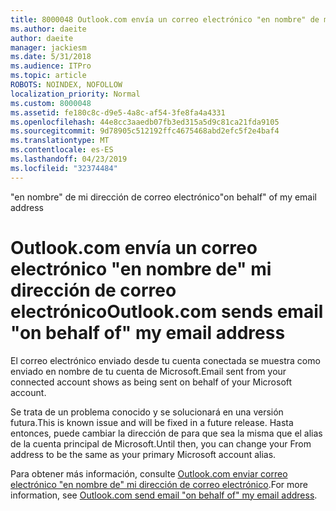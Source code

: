```yaml
---
title: 8000048 Outlook.com envía un correo electrónico "en nombre" de mi dirección de correo electrónico
ms.author: daeite
author: daeite
manager: jackiesm
ms.date: 5/31/2018
ms.audience: ITPro
ms.topic: article
ROBOTS: NOINDEX, NOFOLLOW
localization_priority: Normal
ms.custom: 8000048
ms.assetid: fe180c8c-d9e5-4a8c-af54-3fe8fa4a4331
ms.openlocfilehash: 44e8cc3aaedb07fb3ed315a5d9c81ca21fda9105
ms.sourcegitcommit: 9d78905c512192ffc4675468abd2efc5f2e4baf4
ms.translationtype: MT
ms.contentlocale: es-ES
ms.lasthandoff: 04/23/2019
ms.locfileid: "32374484"
---
```

<span data-ttu-id="eff92-102">"en nombre" de mi dirección de correo electrónico</span><span class="sxs-lookup"><span data-stu-id="eff92-102">"on behalf" of my email address</span></span>

# <a name="outlookcom-sends-email-on-behalf-of-my-email-address"></a><span data-ttu-id="eff92-103">Outlook.com envía un correo electrónico "en nombre de" mi dirección de correo electrónico</span><span class="sxs-lookup"><span data-stu-id="eff92-103">Outlook.com sends email "on behalf of" my email address</span></span>

<span data-ttu-id="eff92-104">El correo electrónico enviado desde tu cuenta conectada se muestra como enviado en nombre de tu cuenta de Microsoft.</span><span class="sxs-lookup"><span data-stu-id="eff92-104">Email sent from your connected account shows as being sent on behalf of your Microsoft account.</span></span>
  
<span data-ttu-id="eff92-105">Se trata de un problema conocido y se solucionará en una versión futura.</span><span class="sxs-lookup"><span data-stu-id="eff92-105">This is known issue and will be fixed in a future release.</span></span> <span data-ttu-id="eff92-106">Hasta entonces, puede cambiar la dirección de para que sea la misma que el alias de la cuenta principal de Microsoft.</span><span class="sxs-lookup"><span data-stu-id="eff92-106">Until then, you can change your From address to be the same as your primary Microsoft account alias.</span></span>
  
<span data-ttu-id="eff92-107">Para obtener más información, consulte [Outlook.com enviar correo electrónico "en nombre de" mi dirección de correo electrónico](https://go.microsoft.com/fwlink/p/?linkid=2001600&amp;clcid=0x409).</span><span class="sxs-lookup"><span data-stu-id="eff92-107">For more information, see [Outlook.com send email "on behalf of" my email address](https://go.microsoft.com/fwlink/p/?linkid=2001600&amp;clcid=0x409).</span></span>
  

